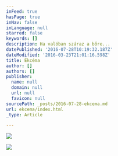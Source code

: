 ```yaml
---
inFeed: true
hasPage: true
inNav: false
inLanguage: null
starred: false
keywords: []
description: Ha valóban száraz a bőre...
datePublished: '2016-07-28T10:19:32.187Z'
dateModified: '2016-03-23T21:01:16.598Z'
title: Ekcéma
author: []
authors: []
publisher:
  name: null
  domain: null
  url: null
  favicon: null
sourcePath: _posts/2016-07-28-ekcema.md
url: ekcema/index.html
_type: Article

---
```

![](https://the-grid-user-content.s3-us-west-2.amazonaws.com/923cfbbe-fc08-4bf6-af8f-98edffb5784f.jpg)

  
![](https://the-grid-user-content.s3-us-west-2.amazonaws.com/d5006fc9-a817-4323-8ffd-fb9cece78d2e.jpg)